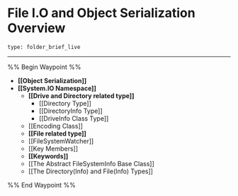 # File I.O and Object Serialization Overview
 
```ccard
type: folder_brief_live
```
 
---

%% Begin Waypoint %%
- **[[Object Serialization]]**
- **[[System.IO Namespace]]**
	- **[[Drive and Directory related type]]**
		- [[Directory Type]]
		- [[DirectoryInfo Type]]
		- [[DriveInfo Class Type]]
	- [[Encoding Class]]
	- **[[File related type]]**
	- [[FileSystemWatcher]]
	- [[Key Members]]
	- **[[Keywords]]**
	- [[The Abstract FileSystemInfo Base Class]]
	- [[The Directory(Info) and File(Info) Types]]

%% End Waypoint %%